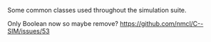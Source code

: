 Some common classes used throughout the simulation suite.

Only Boolean now so maybe remove? https://github.com/nmcl/C--SIM/issues/53

